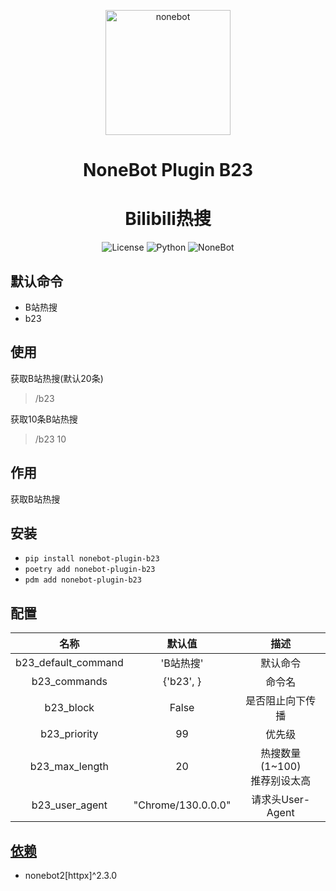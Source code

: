 <p align="center">
  <a href="https://nonebot.dev/"><img src="https://nonebot.dev/logo.png" width="200" height="200" alt="nonebot"></a>
</p>

<div align="center">

# NoneBot Plugin B23

# Bilibili热搜

![License](https://img.shields.io/github/license/eya46/nonebot_plugin_b23)
![Python](https://img.shields.io/badge/python-3.9+-blue.svg)
![NoneBot](https://img.shields.io/badge/nonebot-2.3.0+-red.svg)
</div>

## 默认命令

* B站热搜
* b23

## 使用

获取B站热搜(默认20条)
> /b23

获取10条B站热搜
> /b23 10

## 作用

获取B站热搜

## 安装

- `pip install nonebot-plugin-b23`
- `poetry add nonebot-plugin-b23`
- `pdm add nonebot-plugin-b23`

## 配置

|         名称          |        默认值         |           描述            |
|:-------------------:|:------------------:|:-----------------------:|
| b23_default_command |       'B站热搜'       |          默认命令           |
|    b23_commands     |     {'b23', }      |           命令名           |
|      b23_block      |       False        |        是否阻止向下传播         |
|    b23_priority     |         99         |           优先级           |
|   b23_max_length    |         20         | 热搜数量(1~100)<br />推荐别设太高 |
|   b23_user_agent    | "Chrome/130.0.0.0" |      请求头User-Agent      |

## [依赖](pyproject.toml)

* nonebot2[httpx]^2.3.0